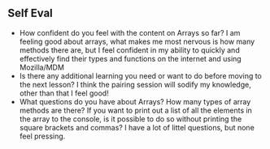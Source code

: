 ## Self Eval
- How confident do you feel with the content on Arrays so far?
I am feeling good about arrays, what makes me most nervous is how many methods there are, but I feel confident in my ability to quickly and effectively find their types and functions on the internet and using Mozilla/MDM
- Is there any additional learning you need or want to do before moving to the next lesson?
I think the pairing session will sodify my knowledge, other than that I feel good! 
- What questions do you have about Arrays?
How many types of array methods are there? If you want to print out a list of all the elements in the array to the console, is it possible to do so without printing the square brackets and commas? I have a lot of littel questions, but none feel pressing. 